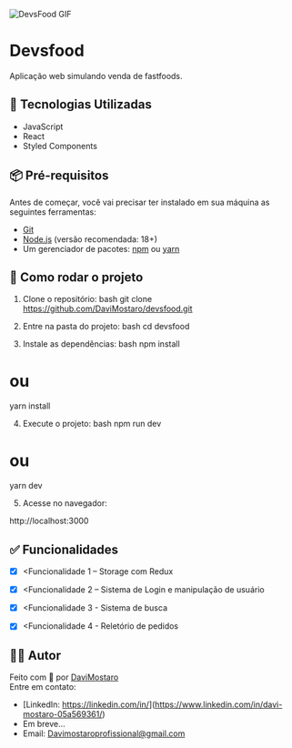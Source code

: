 ![DevsFood GIF](https://raw.githubusercontent.com/DaviMostaro/gif-assets/main/devsfood.gif)

# Devsfood
Aplicação web simulando venda de fastfoods.

## 🚀 Tecnologias Utilizadas
- JavaScript
- React
- Styled Components

## 📦 Pré-requisitos
Antes de começar, você vai precisar ter instalado em sua máquina as seguintes ferramentas:
- [Git](https://git-scm.com)
- [Node.js](https://nodejs.org/) (versão recomendada: 18+)
- Um gerenciador de pacotes: [npm](https://www.npmjs.com/) ou [yarn](https://yarnpkg.com/)

## 🔧 Como rodar o projeto
1. Clone o repositório:
bash
git clone https://github.com/DaviMostaro/devsfood.git


2. Entre na pasta do projeto:
bash
cd devsfood


3. Instale as dependências:
bash
npm install
# ou
yarn install


4. Execute o projeto:
bash
npm run dev
# ou
yarn dev


5. Acesse no navegador:

http://localhost:3000

## ✅ Funcionalidades
- [x] <Funcionalidade 1 – Storage com Redux
- [x] <Funcionalidade 2 – Sistema de Login e manipulação de usuário
- [x] <Funcionalidade 3 - Sistema de busca
- [x] <Funcionalidade 4 - Reletório de pedidos


## 👨‍💻 Autor
Feito com 💙 por [DaviMostaro](https://github.com/DaviMostaro)  
Entre em contato:
- [LinkedIn: [https://linkedin.com/in/<seu-usuario>](https://linkedin.com/in/<seu-usuario>)](https://www.linkedin.com/in/davi-mostaro-05a569361/)
- Em breve...
- Email: Davimostaroprofissional@gmail.com
